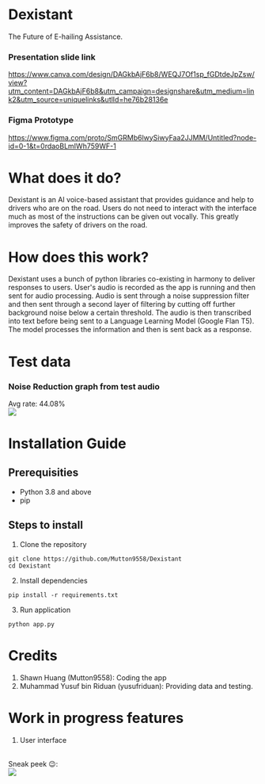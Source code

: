 # Dexistant
The Future of E-hailing Assistance.
<br>
### Presentation slide link
https://www.canva.com/design/DAGkbAjF6b8/WEQJ7Of1sp_fGDtdeJpZsw/view?utm_content=DAGkbAjF6b8&utm_campaign=designshare&utm_medium=link2&utm_source=uniquelinks&utlId=he76b28136e
<br>
### Figma Prototype
https://www.figma.com/proto/SmGRMb6lwySiwyFaa2JJMM/Untitled?node-id=0-1&t=0rdaoBLmIWh759WF-1

# What does it do?
Dexistant is an AI voice-based assistant that provides guidance and help to drivers who are on the road.
Users do not need to interact with the interface much as most of the instructions can be given out vocally.
This greatly improves the safety of drivers on the road.

# How does this work?
Dexistant uses a bunch of python libraries co-existing in harmony to deliver responses to users. 
User's audio is recorded as the app is running and then sent for audio processing. Audio is sent through a noise suppression filter and then
sent through a second layer of filtering by cutting off further background noise below a certain threshold. The audio is then transcribed into text before
being sent to a Language Learning Model (Google Flan T5). The model processes the information and then is sent back as a response.

# Test data
### Noise Reduction graph from test audio
Avg rate: 44.08%
<br>
<img src="https://github.com/user-attachments/assets/92626d4e-a214-446e-a194-cccaf349161d">

# Installation Guide
## Prerequisities
- Python 3.8 and above
- pip

## Steps to install
1. Clone the repository
```
git clone https://github.com/Mutton9558/Dexistant
cd Dexistant
```
2. Install dependencies
```
pip install -r requirements.txt
```
3. Run application
```
python app.py
```

# Credits
1. Shawn Huang (Mutton9558): Coding the app
2. Muhammad Yusuf bin Riduan (yusufriduan): Providing data and testing.

# Work in progress features
1. User interface
<br>
Sneak peek 😉:
<br>
<img src="https://github.com/user-attachments/assets/c5f8537f-cf01-423a-a5cb-e0a9c40b3a2f">

